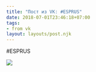 ```yaml
---
title: "Пост из VK: #ESPRUS"
date: 2018-07-01T23:46:18+07:00
tags:
- from vk
layout: layouts/post.njk
---
```

#ESPRUS

![](https://sun9-13.userapi.com/c847218/v847218256/8947b/jhKj1_KnDbE.jpg)